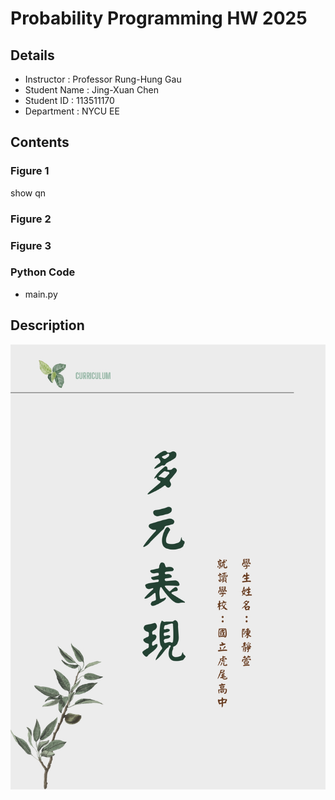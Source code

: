 # **Probability Programming HW 2025**
## Details
- Instructor : Professor Rung-Hung Gau
- Student Name : Jing-Xuan Chen
- Student ID : 113511170
- Department : NYCU EE 

## Contents
### Figure 1
show qn

### Figure 2

### Figure 3

### Python Code
- main.py

## Description
<img src="https://github.com/Hazel-1212/Hazel-the-Cat/blob/main/%E5%A4%9A%E5%85%83%E8%A1%A8%E7%8F%BE_%E9%99%B3%E9%9D%9C%E8%90%B1_page-0001.jpg?raw=true" width=800>

